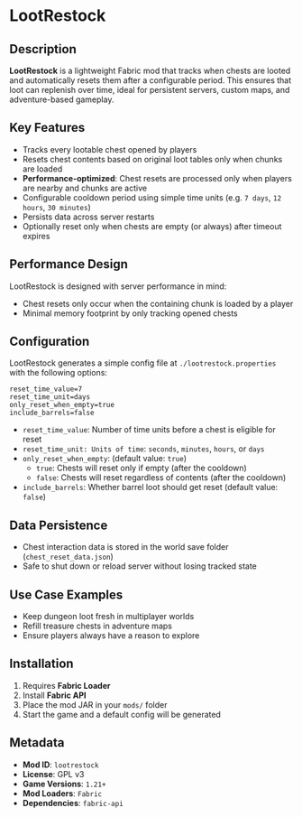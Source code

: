 # LootRestock

## Description

**LootRestock** is a lightweight Fabric mod that tracks when chests are looted and automatically resets them after a configurable period. This ensures that loot can replenish over time, ideal for persistent servers, custom maps, and adventure-based gameplay.

## Key Features

- Tracks every lootable chest opened by players
- Resets chest contents based on original loot tables only when chunks are loaded
- **Performance-optimized**: Chest resets are processed only when players are nearby and chunks are active
- Configurable cooldown period using simple time units (e.g. `7 days`, `12 hours`, `30 minutes`)
- Persists data across server restarts
- Optionally reset only when chests are empty (or always) after timeout expires

## Performance Design
LootRestock is designed with server performance in mind:
- Chest resets only occur when the containing chunk is loaded by a player
- Minimal memory footprint by only tracking opened chests

## Configuration

LootRestock generates a simple config file at `./lootrestock.properties` with the following options:

```properties
reset_time_value=7
reset_time_unit=days
only_reset_when_empty=true
include_barrels=false
```

- `reset_time_value`: Number of time units before a chest is eligible for reset
- `reset_time_unit: Units of time`: `seconds`, `minutes`, `hours`, or `days`
- `only_reset_when_empty`: (default value: `true`)
  - `true`: Chests will reset only if empty (after the cooldown)
  - `false`: Chests will reset regardless of contents (after the cooldown)
- `include_barrels`: Whether barrel loot should get reset (default value: `false`)

## Data Persistence

- Chest interaction data is stored in the world save folder (`chest_reset_data.json`)
- Safe to shut down or reload server without losing tracked state

## Use Case Examples

- Keep dungeon loot fresh in multiplayer worlds
- Refill treasure chests in adventure maps
- Ensure players always have a reason to explore

## Installation

1. Requires **Fabric Loader**
2. Install **Fabric API**
3. Place the mod JAR in your `mods/` folder
4. Start the game and a default config will be generated

## Metadata

- **Mod ID**: `lootrestock`
- **License**: GPL v3
- **Game Versions**: `1.21+` 
- **Mod Loaders**: `Fabric`
- **Dependencies**: `fabric-api`
